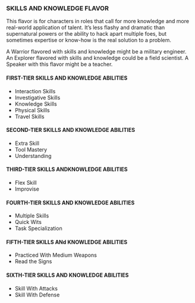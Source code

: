 ### SKILLS AND KNOWLEDGE FLAVOR

<!-- P, ID: 040312 -->

This flavor is for characters in roles that call for more knowledge and more real-world application of talent. It’s less flashy and dramatic than supernatural powers or the ability to hack apart multiple foes, but sometimes expertise or know-how is the real solution to a problem.

<!-- P, ID: 040313 -->

A Warrior flavored with skills and knowledge might be a military engineer. An Explorer flavored with skills and knowledge could be a field scientist. A Speaker with this flavor might be a teacher.

#### FIRST-TIER SKILLS AND KNOWLEDGE ABILITIES

<!-- L, ID: 040316 -->

- Interaction Skills
- Investigative Skills
- Knowledge Skills
- Physical Skills
- Travel Skills

<!-- /L -->

#### SECOND-TIER SKILLS AND KNOWLEDGE ABILITIES

<!-- L, ID: 040329 -->

- Extra Skill
- Tool Mastery
- Understanding

<!-- /L -->

#### THIRD-TIER SKILLS ANDKNOWLEDGE ABILITIES

<!-- L, ID: 040338 -->

- Flex Skill
- Improvise

<!-- /L -->

#### FOURTH-TIER SKILLS AND KNOWLEDGE ABILITIES

<!-- L, ID: 040345 -->

- Multiple Skills
- Quick Wits
- Task Specialization

<!-- /L -->

#### FIFTH-TIER SKILLS ANd KNOWLEDGE ABILITIES

<!-- L, ID: 040354 -->

- Practiced With Medium Weapons
- Read the Signs

<!-- /L -->

#### SIXTH-TIER SKILLS AND KNOWLEDGE ABILITIES

<!-- L, ID: 040361 -->

- Skill With Attacks
- Skill With Defense

<!-- /L -->

